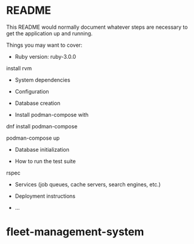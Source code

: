 # README

This README would normally document whatever steps are necessary to get the
application up and running.

Things you may want to cover:

* Ruby version: ruby-3.0.0

install rvm 

* System dependencies

* Configuration

* Database creation
* Install podman-compose with

dnf install podman-compose

podman-compose up

* Database initialization

* How to run the test suite

rspec

* Services (job queues, cache servers, search engines, etc.)

* Deployment instructions

* ...
# fleet-management-system
